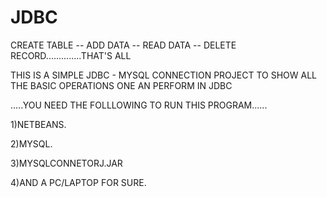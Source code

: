 # JDBC
CREATE TABLE -- ADD DATA -- READ DATA -- DELETE RECORD..............THAT'S ALL 

THIS IS A SIMPLE JDBC - MYSQL CONNECTION PROJECT TO SHOW ALL THE BASIC OPERATIONS ONE AN PERFORM IN JDBC

.....YOU NEED THE FOLLLOWING TO RUN THIS PROGRAM......

1)NETBEANS.

2)MYSQL.

3)MYSQLCONNETORJ.JAR

4)AND A PC/LAPTOP FOR SURE.
